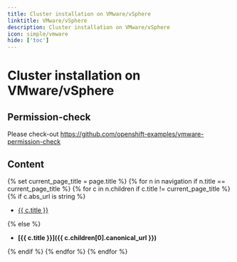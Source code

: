 ```yaml
---
title: Cluster installation on VMware/vSphere
linktitle: VMware/vSphere
description: Cluster installation on VMware/vSphere
icon: simple/vmware
hide: ['toc']
---
```

# Cluster installation on VMware/vSphere

## Permission-check

Please check-out <https://github.com/openshift-examples/vmware-permission-check>

## Content

{% set current_page_title = page.title %}
{% for n in navigation if n.title == current_page_title %}
{% for c in n.children if c.title != current_page_title %}
{% if c.abs_url is string %}

- [{{ c.title }}]({{c.canonical_url}})

{% else %}

- **[{{ c.title }}]({{ c.children[0].canonical_url }})**

{% endif %}
{% endfor %}
{% endfor %}
